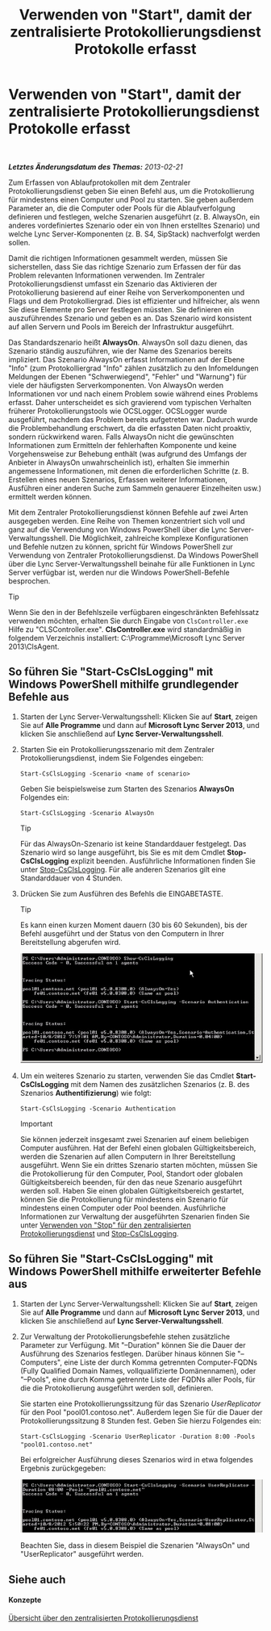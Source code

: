 ﻿---
title: Verwenden von "Start", damit der zentralisierte Protokollierungsdienst Protokolle erfasst
TOCTitle: Verwenden von "Start", damit der zentralisierte Protokollierungsdienst Protokolle erfasst
ms:assetid: 0512b9ce-7f5b-48eb-a79e-f3498bacf2de
ms:mtpsurl: https://technet.microsoft.com/de-de/library/JJ687958(v=OCS.15)
ms:contentKeyID: 49890608
ms.date: 05/19/2016
mtps_version: v=OCS.15
ms.translationtype: HT
---

# Verwenden von \"Start\", damit der zentralisierte Protokollierungsdienst Protokolle erfasst

 

_**Letztes Änderungsdatum des Themas:** 2013-02-21_

Zum Erfassen von Ablaufprotokollen mit dem Zentraler Protokollierungsdienst geben Sie einen Befehl aus, um die Protokollierung für mindestens einen Computer und Pool zu starten. Sie geben außerdem Parameter an, die die Computer oder Pools für die Ablaufverfolgung definieren und festlegen, welche Szenarien ausgeführt (z. B. AlwaysOn, ein anderes vordefiniertes Szenario oder ein von Ihnen erstelltes Szenario) und welche Lync Server-Komponenten (z. B. S4, SipStack) nachverfolgt werden sollen.

Damit die richtigen Informationen gesammelt werden, müssen Sie sicherstellen, dass Sie das richtige Szenario zum Erfassen der für das Problem relevanten Informationen verwenden. Im Zentraler Protokollierungsdienst umfasst ein Szenario das Aktivieren der Protokollierung basierend auf einer Reihe von Serverkomponenten und Flags und dem Protokolliergrad. Dies ist effizienter und hilfreicher, als wenn Sie diese Elemente pro Server festlegen müssten. Sie definieren ein auszuführendes Szenario und geben es an. Das Szenario wird konsistent auf allen Servern und Pools im Bereich der Infrastruktur ausgeführt.

Das Standardszenario heißt **AlwaysOn**. AlwaysOn soll dazu dienen, das Szenario ständig auszuführen, wie der Name des Szenarios bereits impliziert. Das Szenario AlwaysOn erfasst Informationen auf der Ebene "Info" (zum Protokolliergrad "Info" zählen zusätzlich zu den Infomeldungen Meldungen der Ebenen "Schwerwiegend", "Fehler" und "Warnung") für viele der häufigsten Serverkomponenten. Von AlwaysOn werden Informationen vor und nach einem Problem sowie während eines Problems erfasst. Daher unterscheidet es sich gravierend vom typischen Verhalten früherer Protokollierungstools wie OCSLogger. OCSLogger wurde ausgeführt, nachdem das Problem bereits aufgetreten war. Dadurch wurde die Problembehandlung erschwert, da die erfassten Daten nicht proaktiv, sondern rückwirkend waren. Falls AlwaysOn nicht die gewünschten Informationen zum Ermitteln der fehlerhaften Komponente und keine Vorgehensweise zur Behebung enthält (was aufgrund des Umfangs der Anbieter in AlwaysOn unwahrscheinlich ist), erhalten Sie immerhin angemessene Informationen, mit denen die erforderlichen Schritte (z. B. Erstellen eines neuen Szenarios, Erfassen weiterer Informationen, Ausführen einer anderen Suche zum Sammeln genauerer Einzelheiten usw.) ermittelt werden können.

Mit dem Zentraler Protokollierungsdienst können Befehle auf zwei Arten ausgegeben werden. Eine Reihe von Themen konzentriert sich voll und ganz auf die Verwendung von Windows PowerShell über die Lync Server-Verwaltungsshell. Die Möglichkeit, zahlreiche komplexe Konfigurationen und Befehle nutzen zu können, spricht für Windows PowerShell zur Verwendung von Zentraler Protokollierungsdienst. Da Windows PowerShell über die Lync Server-Verwaltungsshell beinahe für alle Funktionen in Lync Server verfügbar ist, werden nur die Windows PowerShell-Befehle besprochen.


> [!TIP]
> Wenn Sie den in der Befehlszeile verfügbaren eingeschränkten Befehlssatz verwenden möchten, erhalten Sie durch Eingabe von <CODE>ClsController.exe</CODE> Hilfe zu "CLSController.exe". <STRONG>ClsController.exe</STRONG> wird standardmäßig in folgendem Verzeichnis installiert: C:\Programme\Microsoft Lync Server 2013\ClsAgent.



## So führen Sie "Start-CsClsLogging" mit Windows PowerShell mithilfe grundlegender Befehle aus

1.  Starten der Lync Server-Verwaltungsshell: Klicken Sie auf **Start**, zeigen Sie auf **Alle Programme** und dann auf **Microsoft Lync Server 2013**, und klicken Sie anschließend auf **Lync Server-Verwaltungsshell**.

2.  Starten Sie ein Protokollierungsszenario mit dem Zentraler Protokollierungsdienst, indem Sie Folgendes eingeben:
    
        Start-CsClsLogging -Scenario <name of scenario>
    
    Geben Sie beispielsweise zum Starten des Szenarios **AlwaysOn** Folgendes ein:
    
        Start-CsClsLogging -Scenario AlwaysOn
    

    > [!TIP]
    > Für das AlwaysOn-Szenario ist keine Standarddauer festgelegt. Das Szenario wird so lange ausgeführt, bis Sie es mit dem Cmdlet <STRONG>Stop-CsClsLogging</STRONG> explizit beenden. Ausführliche Informationen finden Sie unter <A href="stop-csclslogging.md">Stop-CsClsLogging</A>. Für alle anderen Szenarios gilt eine Standarddauer von 4&nbsp;Stunden.



3.  Drücken Sie zum Ausführen des Befehls die EINGABETASTE.
    

    > [!TIP]
    > Es kann einen kurzen Moment dauern (30 bis 60&nbsp;Sekunden), bis der Befehl ausgeführt und der Status von den Computern in Ihrer Bereitstellung abgerufen wird.

    
    ![Ausführen von Start-CsClsLogging](images/JJ687958.c5be7413-8cef-4de7-9712-944d20cc2fa4(OCS.15).jpg "Ausführen von Start-CsClsLogging")

4.  Um ein weiteres Szenario zu starten, verwenden Sie das Cmdlet **Start-CsClsLogging** mit dem Namen des zusätzlichen Szenarios (z. B. des Szenarios **Authentifizierung**) wie folgt:
    
        Start-CsClsLogging -Scenario Authentication
    

    > [!IMPORTANT]
    > Sie können jederzeit insgesamt zwei&nbsp;Szenarien auf einem beliebigen Computer ausführen. Hat der Befehl einen globalen Gültigkeitsbereich, werden die Szenarien auf allen Computern in Ihrer Bereitstellung ausgeführt. Wenn Sie ein drittes Szenario starten möchten, müssen Sie die Protokollierung für den Computer, Pool, Standort oder globalen Gültigkeitsbereich beenden, für den das neue Szenario ausgeführt werden soll. Haben Sie einen globalen Gültigkeitsbereich gestartet, können Sie die Protokollierung für mindestens ein Szenario für mindestens einen Computer oder Pool beenden. Ausführliche Informationen zur Verwaltung der ausgeführten Szenarien finden Sie unter <A href="lync-server-2013-using-stop-for-the-centralized-logging-service.md">Verwenden von "Stop" für den zentralisierten Protokollierungsdienst</A> und <A href="stop-csclslogging.md">Stop-CsClsLogging</A>.



## So führen Sie "Start-CsClsLogging" mit Windows PowerShell mithilfe erweiterter Befehle aus

1.  Starten der Lync Server-Verwaltungsshell: Klicken Sie auf **Start**, zeigen Sie auf **Alle Programme** und dann auf **Microsoft Lync Server 2013**, und klicken Sie anschließend auf **Lync Server-Verwaltungsshell**.

2.  Zur Verwaltung der Protokollierungsbefehle stehen zusätzliche Parameter zur Verfügung. Mit "–Duration" können Sie die Dauer der Ausführung des Szenarios festlegen. Darüber hinaus können Sie "–Computers", eine Liste der durch Komma getrennten Computer-FQDNs (Fully Qualified Domain Names, vollqualifizierte Domänennamen), oder "–Pools", eine durch Komma getrennte Liste der FQDNs aller Pools, für die die Protokollierung ausgeführt werden soll, definieren.
    
    Sie starten eine Protokollierungssitzung für das Szenario *UserReplicator* für den Pool "pool01.contoso.net". Außerdem legen Sie für die Dauer der Protokollierungssitzung 8 Stunden fest. Geben Sie hierzu Folgendes ein:
    
        Start-CsClsLogging -Scenario UserReplicator -Duration 8:00 -Pools "pool01.contoso.net"
    
    Bei erfolgreicher Ausführung dieses Szenarios wird in etwa folgendes Ergebnis zurückgegeben:
    
    ![Ausführen von Start-CsClsLogging](images/JJ687958.399f0c2e-c08c-40ab-b6c6-381dddc12fe9(OCS.15).jpg "Ausführen von Start-CsClsLogging")
    
    Beachten Sie, dass in diesem Beispiel die Szenarien "AlwaysOn" und "UserReplicator" ausgeführt werden.

## Siehe auch

#### Konzepte

[Übersicht über den zentralisierten Protokollierungsdienst](lync-server-2013-overview-of-the-centralized-logging-service.md)

